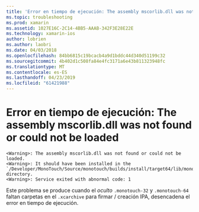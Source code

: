 ```yaml
---
title: 'Error en tiempo de ejecución: The assembly mscorlib.dll was not found or could not be loaded'
ms.topic: troubleshooting
ms.prod: xamarin
ms.assetid: 1027E16C-2C14-4BB5-AAAB-342F3E28E22E
ms.technology: xamarin-ios
author: lobrien
ms.author: laobri
ms.date: 04/03/2018
ms.openlocfilehash: 84bb6815c19bcacb4a9d1bddc44d340d51199c32
ms.sourcegitcommit: 4b402d1c508fa84e4fc3171a6e43b811323948fc
ms.translationtype: MT
ms.contentlocale: es-ES
ms.lasthandoff: 04/23/2019
ms.locfileid: "61421988"
---
```

# <a name="runtime-error-the-assembly-mscorlibdll-was-not-found-or-could-not-be-loaded"></a>Error en tiempo de ejecución: The assembly mscorlib.dll was not found or could not be loaded

```
<Warning>: The assembly mscorlib.dll was not found or could not be loaded.
<Warning>: It should have been installed in the `/Developer/MonoTouch/Source/monotouch/builds/install/target64/lib/mono/2.0/mscorlib.dll' directory.
<Warning>: Service exited with abnormal code: 1
```

Este problema se produce cuando el *oculto* `.monotouch-32` y `.monotouch-64` faltan carpetas en el `.xcarchive` para firmar / creación IPA, desencadena el error en tiempo de ejecución.

